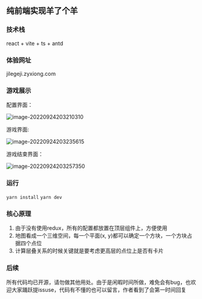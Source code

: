 ## 纯前端实现羊了个羊

### 技术栈

react + vite + ts + antd

### 体验网址

jilegeji.zyxiong.com

### 游戏展示

配置界面：

![image-20220924203210310](https://csuxzy-images-1300770696.cos.ap-guangzhou.myqcloud.com/image-20220924203210310.png)

游戏界面:

![image-20220924203235615](https://csuxzy-images-1300770696.cos.ap-guangzhou.myqcloud.com/image-20220924203235615.png)

游戏结束界面：

![image-20220924203257350](https://csuxzy-images-1300770696.cos.ap-guangzhou.myqcloud.com/image-20220924203257350.png)

### 运行
```yarn install```
```yarn dev```
### 核心原理

1. 由于没有使用redux，所有的配置都放置在顶层组件上，方便使用
2. 地图看成一个三维空间，每一个平面(x, y)都可以确定一个方块，一个方块占据四个点位
3. 计算层叠关系的时候关键就是要考虑更高层的点位上是否有卡片



### 后续

所有代码均已开源，请勿做其他用处。由于是闲暇时间所做，难免会有bug，也欢迎大家踊跃提issuse，代码有不懂的也可以留言，作者看到了会第一时间回复
